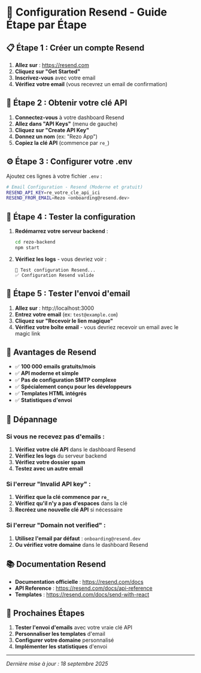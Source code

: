 # 🚀 Configuration Resend - Guide Étape par Étape

## 📋 **Étape 1 : Créer un compte Resend**

1. **Allez sur** : https://resend.com
2. **Cliquez sur "Get Started"**
3. **Inscrivez-vous** avec votre email
4. **Vérifiez votre email** (vous recevrez un email de confirmation)

## 🔑 **Étape 2 : Obtenir votre clé API**

1. **Connectez-vous** à votre dashboard Resend
2. **Allez dans "API Keys"** (menu de gauche)
3. **Cliquez sur "Create API Key"**
4. **Donnez un nom** (ex: "Rezo App")
5. **Copiez la clé API** (commence par `re_`)

## ⚙️ **Étape 3 : Configurer votre .env**

Ajoutez ces lignes à votre fichier `.env` :

```bash
# Email Configuration - Resend (Moderne et gratuit)
RESEND_API_KEY=re_votre_cle_api_ici
RESEND_FROM_EMAIL=Rezo <onboarding@resend.dev>
```

## 🧪 **Étape 4 : Tester la configuration**

1. **Redémarrez votre serveur backend** :

   ```bash
   cd rezo-backend
   npm start
   ```

2. **Vérifiez les logs** - vous devriez voir :
   ```
   🧪 Test configuration Resend...
   ✅ Configuration Resend valide
   ```

## 📧 **Étape 5 : Tester l'envoi d'email**

1. **Allez sur** : http://localhost:3000
2. **Entrez votre email** (ex: `test@example.com`)
3. **Cliquez sur "Recevoir le lien magique"**
4. **Vérifiez votre boîte email** - vous devriez recevoir un email avec le magic link

## 🎯 **Avantages de Resend**

- ✅ **100 000 emails gratuits/mois**
- ✅ **API moderne et simple**
- ✅ **Pas de configuration SMTP complexe**
- ✅ **Spécialement conçu pour les développeurs**
- ✅ **Templates HTML intégrés**
- ✅ **Statistiques d'envoi**

## 🔧 **Dépannage**

### Si vous ne recevez pas d'emails :

1. **Vérifiez votre clé API** dans le dashboard Resend
2. **Vérifiez les logs** du serveur backend
3. **Vérifiez votre dossier spam**
4. **Testez avec un autre email**

### Si l'erreur "Invalid API key" :

1. **Vérifiez que la clé commence par `re_`**
2. **Vérifiez qu'il n'y a pas d'espaces** dans la clé
3. **Recréez une nouvelle clé API** si nécessaire

### Si l'erreur "Domain not verified" :

1. **Utilisez l'email par défaut** : `onboarding@resend.dev`
2. **Ou vérifiez votre domaine** dans le dashboard Resend

## 📚 **Documentation Resend**

- **Documentation officielle** : https://resend.com/docs
- **API Reference** : https://resend.com/docs/api-reference
- **Templates** : https://resend.com/docs/send-with-react

## 🎉 **Prochaines Étapes**

1. **Tester l'envoi d'emails** avec votre vraie clé API
2. **Personnaliser les templates** d'email
3. **Configurer votre domaine** personnalisé
4. **Implémenter les statistiques** d'envoi

---

_Dernière mise à jour : 18 septembre 2025_
